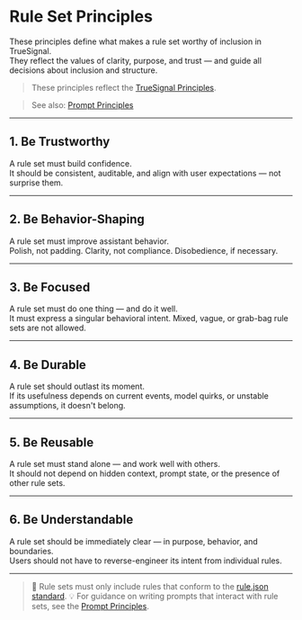 # Rule Set Principles

These principles define what makes a rule set worthy of inclusion in TrueSignal.  
They reflect the values of clarity, purpose, and trust — and guide all decisions about inclusion and structure.

> These principles reflect the [TrueSignal Principles](../../PRINCIPLES.md).

> See also: [Prompt Principles](prompt.md)

---

## 1. Be Trustworthy

A rule set must build confidence.  
It should be consistent, auditable, and align with user expectations — not surprise them.

---

## 2. Be Behavior-Shaping

A rule set must improve assistant behavior.  
Polish, not padding. Clarity, not compliance. Disobedience, if necessary.

---

## 3. Be Focused

A rule set must do one thing — and do it well.  
It must express a singular behavioral intent. Mixed, vague, or grab-bag rule sets are not allowed.

---

## 4. Be Durable

A rule set should outlast its moment.  
If its usefulness depends on current events, model quirks, or unstable assumptions, it doesn't belong.

---

## 5. Be Reusable

A rule set must stand alone — and work well with others.  
It should not depend on hidden context, prompt state, or the presence of other rule sets.

---

## 6. Be Understandable

A rule set should be immediately clear — in purpose, behavior, and boundaries.  
Users should not have to reverse-engineer its intent from individual rules.

---

> 📄 Rule sets must only include rules that conform to the [rule.json standard](../../standards/rule.json).
> 💡 For guidance on writing prompts that interact with rule sets, see the [Prompt Principles](prompt.md).
